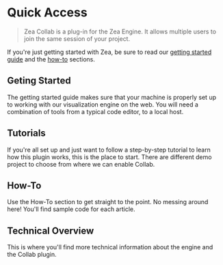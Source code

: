 [//]: <> (Author: Michael Smith)
[//]: <> (Date: May 27, 2020)

# Quick Access
> Zea Collab is a plug-in for the Zea Engine. It allows multiple users to join the same session of your project. 

If you're just getting started with Zea, be sure to read our [getting started guide](getting-started/install.md) and the [how-to](how-to/enable-collab) sections.

##  Geting Started
The getting started guide makes sure that your machine is properly set up to working with our visualization engine on the web. You will need a combination of tools from a typical code editor, to a local host. 

## Tutorials
If you're all set up and just want to follow  a step-by-step tutorial to learn how this plugin works, this is the place to start. There are different demo project to choose from where we can enable Collab.

## How-To
Use the How-To section to get straight to the point. No messing around here! You'll find sample code for each article. 

## Technical Overview
This is where you'll find more technical information about the engine and the Collab plugin.